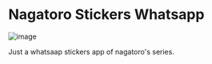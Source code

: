 # Nagatoro Stickers Whatsapp

![image](https://user-images.githubusercontent.com/47399699/117926315-9485d680-b2c6-11eb-91a6-9533fa0c5d18.png)

Just a whatsaap stickers app of nagatoro's series.
